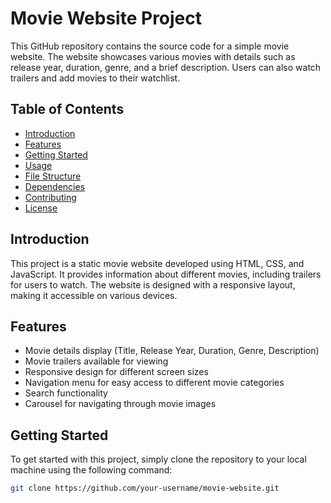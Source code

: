 # Movie Website Project

This GitHub repository contains the source code for a simple movie website. The website showcases various movies with details such as release year, duration, genre, and a brief description. Users can also watch trailers and add movies to their watchlist.

## Table of Contents
- [Introduction](#introduction)
- [Features](#features)
- [Getting Started](#getting-started)
- [Usage](#usage)
- [File Structure](#file-structure)
- [Dependencies](#dependencies)
- [Contributing](#contributing)
- [License](#license)

## Introduction
This project is a static movie website developed using HTML, CSS, and JavaScript. It provides information about different movies, including trailers for users to watch. The website is designed with a responsive layout, making it accessible on various devices.

## Features
- Movie details display (Title, Release Year, Duration, Genre, Description)
- Movie trailers available for viewing
- Responsive design for different screen sizes
- Navigation menu for easy access to different movie categories
- Search functionality
- Carousel for navigating through movie images

## Getting Started
To get started with this project, simply clone the repository to your local machine using the following command:

```bash
git clone https://github.com/your-username/movie-website.git






